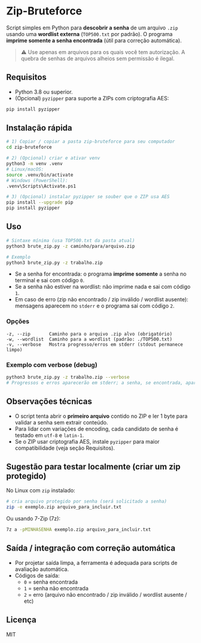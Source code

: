 # Zip-Bruteforce

Script simples em Python para **descobrir a senha** de um arquivo `.zip` usando uma **wordlist externa** (`TOP500.txt` por padrão). O programa **imprime somente a senha encontrada** (útil para correção automática).

> ⚠️ Use apenas em arquivos para os quais você tem autorização. A quebra de senhas de arquivos alheios sem permissão é ilegal.


## Requisitos
- Python 3.8 ou superior.
- (Opcional) `pyzipper` para suporte a ZIPs com criptografia AES:
```bash
pip install pyzipper
```

## Instalação rápida

```bash
# 1) Copiar / copiar a pasta zip-bruteforce para seu computador
cd zip-bruteforce

# 2) (Opcional) criar e ativar venv
python3 -m venv .venv
# Linux/macOS:
source .venv/bin/activate
# Windows (PowerShell):
.venv\Scripts\Activate.ps1

# 3) (Opcional) instalar pyzipper se souber que o ZIP usa AES
pip install --upgrade pip
pip install pyzipper
```

## Uso

```bash
# Sintaxe mínima (usa TOP500.txt da pasta atual)
python3 brute_zip.py -z caminho/para/arquivo.zip

# Exemplo
python3 brute_zip.py -z trabalho.zip
```

- Se a senha for encontrada: o programa **imprime somente** a senha no terminal e sai com código `0`.
- Se a senha não estiver na wordlist: não imprime nada e sai com código `1`.
- Em caso de erro (zip não encontrado / zip inválido / wordlist ausente): mensagens aparecem no `stderr` e o programa sai com código `2`.

### Opções
```
-z, --zip       Caminho para o arquivo .zip alvo (obrigatório)
-w, --wordlist  Caminho para a wordlist (padrão: ./TOP500.txt)
-v, --verbose   Mostra progresso/erros em stderr (stdout permanece limpo)
```

### Exemplo com verbose (debug)
```bash
python3 brute_zip.py -z trabalho.zip --verbose
# Progressos e erros aparecerão em stderr; a senha, se encontrada, aparecerá em stdout.
```

## Observações técnicas
- O script tenta abrir o **primeiro arquivo** contido no ZIP e ler 1 byte para validar a senha sem extrair conteúdo.
- Para lidar com variações de encoding, cada candidato de senha é testado em `utf-8` e `latin-1`.
- Se o ZIP usar criptografia AES, instale `pyzipper` para maior compatibilidade (veja seção Requisitos).

## Sugestão para testar localmente (criar um zip protegido)
No Linux com `zip` instalado:
```bash
# cria arquivo protegido por senha (será solicitado a senha)
zip -e exemplo.zip arquivo_para_incluir.txt
```
Ou usando 7-Zip (7z):
```bash
7z a -pMINHASENHA exemplo.zip arquivo_para_incluir.txt
```

## Saída / integração com correção automática
- Por projetar saída limpa, a ferramenta é adequada para scripts de avaliação automática. 
- Códigos de saída:
  - `0` = senha encontrada
  - `1` = senha não encontrada
  - `2` = erro (arquivo não encontrado / zip inválido / wordlist ausente / etc)

## Licença
MIT

